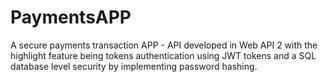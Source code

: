 # PaymentsAPP
A secure payments transaction APP - API developed in Web API 2 with the highlight feature being tokens authentication using JWT tokens and a SQL database level security by implementing password hashing.
